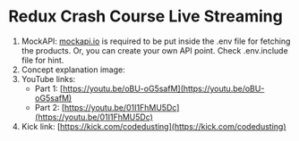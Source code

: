 # Redux Crash Course Live Streaming

1. MockAPI: [mockapi.io](https://mockapi.io) is required to be put inside the .env file for fetching the products. Or, you can create your own API point. Check .env.include file for hint.
2. Concept explanation image:
3. YouTube links:
   - Part 1: [https://youtu.be/oBU-oG5safM](https://youtu.be/oBU-oG5safM)
   - Part 2: [https://youtu.be/01I1FhMU5Dc](https://youtu.be/01I1FhMU5Dc)
4. Kick link: [https://kick.com/codedusting](https://kick.com/codedusting)
